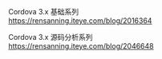 Cordova 3.x 基础系列  
https://rensanning.iteye.com/blog/2016364

Cordova 3.x 源码分析系列  
https://rensanning.iteye.com/blog/2046648
